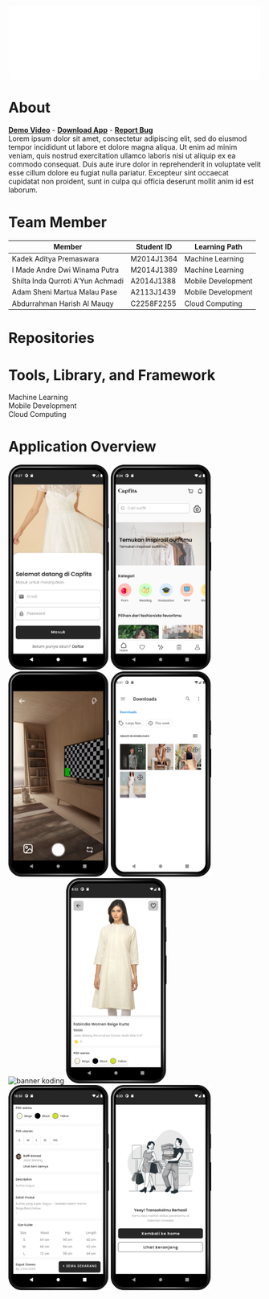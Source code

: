 <p align="center">
<img alt="banner koding" align="center" src="https://github.com/Ayam-Goreng-Enak/.github/blob/main/profile/capfits%20logo.png">
</p>

# About
<a href="soon"><strong>Demo Video</strong></a> - <a href="soon"><strong>Download App</strong></a> - <a href="soon"><strong>Report Bug</strong></a><br>
Lorem ipsum dolor sit amet, consectetur adipiscing elit, sed do eiusmod tempor incididunt ut labore et dolore magna aliqua. Ut enim ad minim veniam, quis nostrud exercitation ullamco laboris nisi ut aliquip ex ea commodo consequat. Duis aute irure dolor in reprehenderit in voluptate velit esse cillum dolore eu fugiat nulla pariatur. Excepteur sint occaecat cupidatat non proident, sunt in culpa qui officia deserunt mollit anim id est laborum.

# Team Member
| Member                            | Student ID | Learning Path      |
| --------------------------------- | ---------- | ------------------ | 
| Kadek Aditya Premaswara           | M2014J1364 | Machine Learning   | 
| I Made Andre Dwi Winama Putra     | M2014J1389 | Machine Learning   |
| Shilta Inda Qurroti A'Yun Achmadi | A2014J1388 | Mobile Development |
| Adam Sheni Martua Malau Pase      | A2113J1439 | Mobile Development |
| Abdurrahman Harish Al Mauqy       | C2258F2255 | Cloud Computing    |

# Repositories

# Tools, Library, and Framework
Machine Learning
<br>
Mobile Development
<br>
Cloud Computing

# Application Overview
<p>
<img alt="banner koding" width="200px" src="https://github.com/Ayam-Goreng-Enak/.github/blob/main/profile/login%20emu.png">
<img alt="banner koding" width="200px" src="https://github.com/Ayam-Goreng-Enak/.github/blob/main/profile/home%20emu.png">
<img alt="banner koding" width="200px" src="https://github.com/Ayam-Goreng-Enak/.github/blob/main/profile/camera%20emu.png">
<img alt="banner koding" width="200px" src="https://github.com/Ayam-Goreng-Enak/.github/blob/main/profile/pilih%20gambar%20emu.png">
<img alt="banner koding" width="200px" src="https://github.com/Ayam-Goreng-Enak/.github/blob/main/profile/result%20emu.png">
<img alt="banner koding" width="200px" src="https://github.com/Ayam-Goreng-Enak/.github/blob/main/profile/detail%20produk%20emu.png">
<img alt="banner koding" width="200px" src="https://github.com/Ayam-Goreng-Enak/.github/blob/main/profile/sewa%20sekarang%20emu.png">   
<img alt="banner koding" width="200px" src="https://github.com/Ayam-Goreng-Enak/.github/blob/main/profile/success%20emu.png">  
</p>
